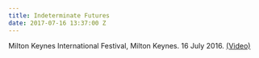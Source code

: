 ```yaml
---
title: Indeterminate Futures
date: 2017-07-16 13:37:00 Z
---
```


Milton Keynes International Festival, Milton Keynes. 16 July 2016. [(Video)](https://vimeo.com/177811577)